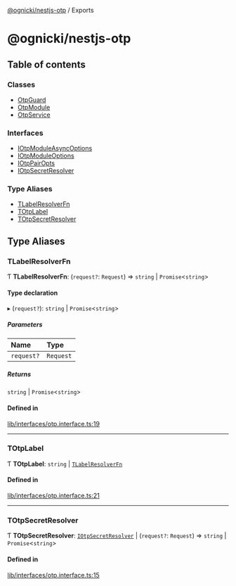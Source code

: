 [@ognicki/nestjs-otp](README.md) / Exports

# @ognicki/nestjs-otp

## Table of contents

### Classes

- [OtpGuard](classes/OtpGuard.md)
- [OtpModule](classes/OtpModule.md)
- [OtpService](classes/OtpService.md)

### Interfaces

- [IOtpModuleAsyncOptions](interfaces/IOtpModuleAsyncOptions.md)
- [IOtpModuleOptions](interfaces/IOtpModuleOptions.md)
- [IOtpPairOpts](interfaces/IOtpPairOpts.md)
- [IOtpSecretResolver](interfaces/IOtpSecretResolver.md)

### Type Aliases

- [TLabelResolverFn](modules.md#tlabelresolverfn)
- [TOtpLabel](modules.md#totplabel)
- [TOtpSecretResolver](modules.md#totpsecretresolver)

## Type Aliases

### TLabelResolverFn

Ƭ **TLabelResolverFn**: (`request?`: `Request`) => `string` \| `Promise`\<`string`\>

#### Type declaration

▸ (`request?`): `string` \| `Promise`\<`string`\>

##### Parameters

| Name | Type |
| :------ | :------ |
| `request?` | `Request` |

##### Returns

`string` \| `Promise`\<`string`\>

#### Defined in

[lib/interfaces/otp.interface.ts:19](https://github.com/mwognicki/nestjs-otp/blob/019ed90/lib/interfaces/otp.interface.ts#L19)

___

### TOtpLabel

Ƭ **TOtpLabel**: `string` \| [`TLabelResolverFn`](modules.md#tlabelresolverfn)

#### Defined in

[lib/interfaces/otp.interface.ts:21](https://github.com/mwognicki/nestjs-otp/blob/019ed90/lib/interfaces/otp.interface.ts#L21)

___

### TOtpSecretResolver

Ƭ **TOtpSecretResolver**: [`IOtpSecretResolver`](interfaces/IOtpSecretResolver.md) \| (`request?`: `Request`) => `string` \| `Promise`\<`string`\>

#### Defined in

[lib/interfaces/otp.interface.ts:15](https://github.com/mwognicki/nestjs-otp/blob/019ed90/lib/interfaces/otp.interface.ts#L15)
